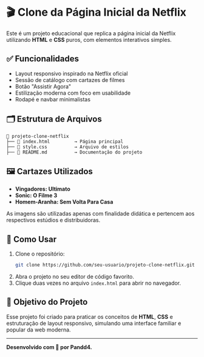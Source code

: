# 🎬 Clone da Página Inicial da Netflix

Este é um projeto educacional que replica a página inicial da Netflix utilizando **HTML** e **CSS** puros, com elementos interativos simples.

## ✅ Funcionalidades

- Layout responsivo inspirado na Netflix oficial
- Sessão de catálogo com cartazes de filmes
- Botão "Assistir Agora"
- Estilização moderna com foco em usabilidade
- Rodapé e navbar minimalistas

## 🗂️ Estrutura de Arquivos

```
📁 projeto-clone-netflix
├── 📄 index.html         → Página principal
├── 🎨 style.css          → Arquivo de estilos
├── 📘 README.md          → Documentação do projeto
```

## 🖼️ Cartazes Utilizados

- **Vingadores: Ultimato**
- **Sonic: O Filme 3**
- **Homem-Aranha: Sem Volta Para Casa**

As imagens são utilizadas apenas com finalidade didática e pertencem aos respectivos estúdios e distribuidoras.

## 🚀 Como Usar

1. Clone o repositório:
   ```bash
   git clone https://github.com/seu-usuario/projeto-clone-netflix.git
   ```
2. Abra o projeto no seu editor de código favorito.
3. Clique duas vezes no arquivo `index.html` para abrir no navegador.

## 🎯 Objetivo do Projeto

Esse projeto foi criado para praticar os conceitos de **HTML**, **CSS** e estruturação de layout responsivo, simulando uma interface familiar e popular da web moderna.

---

**Desenvolvido com 🤍 por Pandd4.**

```

